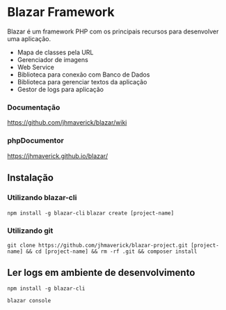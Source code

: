 
# Blazar Framework
Blazar é um framework PHP com os principais recursos para desenvolver uma aplicação.

* Mapa de classes pela URL
* Gerenciador de imagens
* Web Service
* Biblioteca para conexão com Banco de Dados
* Biblioteca para gerenciar textos da aplicação
* Gestor de logs para aplicação

### Documentação
https://github.com/jhmaverick/blazar/wiki

### phpDocumentor
https://jhmaverick.github.io/blazar/

## Instalação

### Utilizando blazar-cli

`npm install -g blazar-cli`
`blazar create [project-name]`


### Utilizando git

`git clone https://github.com/jhmaverick/blazar-project.git [project-name] && cd [project-name] && rm -rf .git && composer install`

## Ler logs em ambiente de desenvolvimento

`npm install -g blazar-cli`

`blazar console`
